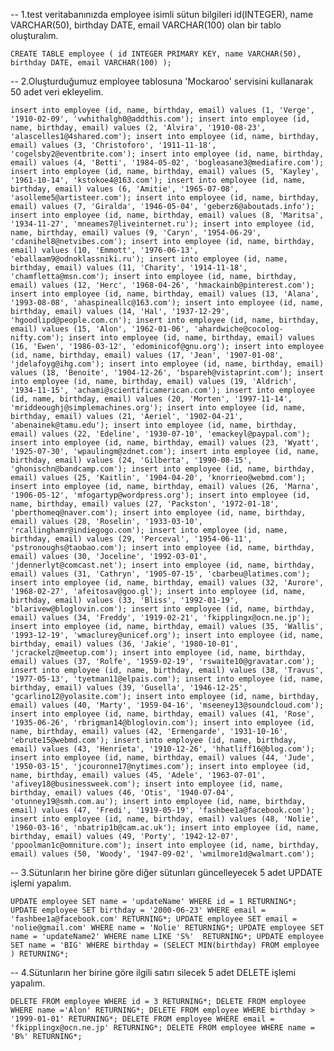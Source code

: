 -- 1.test veritabanınızda employee isimli sütun bilgileri id(INTEGER), name VARCHAR(50), birthday DATE, email VARCHAR(100) olan bir tablo oluşturalım.


`CREATE TABLE employee (
	id INTEGER PRIMARY KEY,
	name VARCHAR(50),
	birthday DATE,
	email VARCHAR(100)
);`



-- 2.Oluşturduğumuz employee tablosuna 'Mockaroo' servisini kullanarak 50 adet veri ekleyelim.


`
insert into employee (id, name, birthday, email) values (1, 'Verge', '1910-02-09', 'vwhithalgh0@addthis.com');
insert into employee (id, name, birthday, email) values (2, 'Alvira', '1910-08-23', 'alascelles1@4shared.com');
insert into employee (id, name, birthday, email) values (3, 'Christoforo', '1911-11-18', 'cogelsby2@eventbrite.com');
insert into employee (id, name, birthday, email) values (4, 'Betti', '1984-05-02', 'bogleasane3@mediafire.com');
insert into employee (id, name, birthday, email) values (5, 'Kayley', '1961-10-14', 'kstokoe4@163.com');
insert into employee (id, name, birthday, email) values (6, 'Amitie', '1965-07-08', 'asolleme5@artisteer.com');
insert into employee (id, name, birthday, email) values (7, 'Giralda', '1946-05-04', 'geberz6@aboutads.info');
insert into employee (id, name, birthday, email) values (8, 'Maritsa', '1934-11-27', 'mneames7@liveinternet.ru');
insert into employee (id, name, birthday, email) values (9, 'Caryn', '1954-06-29', 'cdanihel8@netvibes.com');
insert into employee (id, name, birthday, email) values (10, 'Emmott', '1976-06-13', 'eballaam9@odnoklassniki.ru');
insert into employee (id, name, birthday, email) values (11, 'Charity', '1914-11-18', 'chamfletta@msn.com');
insert into employee (id, name, birthday, email) values (12, 'Herc', '1968-04-26', 'hmackainb@pinterest.com');
insert into employee (id, name, birthday, email) values (13, 'Alana', '1993-08-08', 'ahaspineallc@163.com');
insert into employee (id, name, birthday, email) values (14, 'Hal', '1937-12-29', 'hgoodlipd@people.com.cn');
insert into employee (id, name, birthday, email) values (15, 'Alon', '1962-01-06', 'ahardwiche@cocolog-nifty.com');
insert into employee (id, name, birthday, email) values (16, 'Ewen', '1986-03-12', 'edominicof@gnu.org');
insert into employee (id, name, birthday, email) values (17, 'Jean', '1907-01-08', 'jdelafoyg@ihg.com');
insert into employee (id, name, birthday, email) values (18, 'Benoite', '1904-12-26', 'bspareh@vistaprint.com');
insert into employee (id, name, birthday, email) values (19, 'Aldrich', '1934-11-15', 'achami@scientificamerican.com');
insert into employee (id, name, birthday, email) values (20, 'Morten', '1997-11-14', 'mriddeoughj@simplemachines.org');
insert into employee (id, name, birthday, email) values (21, 'Aeriel', '1902-04-21', 'abenainek@tamu.edu');
insert into employee (id, name, birthday, email) values (22, 'Edeline', '1930-07-10', 'emackeyl@paypal.com');
insert into employee (id, name, birthday, email) values (23, 'Wyatt', '1925-07-30', 'wpaulingm@zdnet.com');
insert into employee (id, name, birthday, email) values (24, 'Gilberta', '1990-08-15', 'ghonischn@bandcamp.com');
insert into employee (id, name, birthday, email) values (25, 'Kaitlin', '1904-04-20', 'knorrieo@webmd.com');
insert into employee (id, name, birthday, email) values (26, 'Marna', '1906-05-12', 'mfogartyp@wordpress.org');
insert into employee (id, name, birthday, email) values (27, 'Packston', '1972-01-18', 'pberthomeq@naver.com');
insert into employee (id, name, birthday, email) values (28, 'Roselin', '1933-03-10', 'rcallinghamr@indiegogo.com');
insert into employee (id, name, birthday, email) values (29, 'Perceval', '1954-06-11', 'pstronoughs@taobao.com');
insert into employee (id, name, birthday, email) values (30, 'Joceline', '1992-03-01', 'jdennerlyt@comcast.net');
insert into employee (id, name, birthday, email) values (31, 'Cathryn', '1905-07-15', 'cbarbeu@latimes.com');
insert into employee (id, name, birthday, email) values (32, 'Aurore', '1968-02-27', 'afeitosav@goo.gl');
insert into employee (id, name, birthday, email) values (33, 'Bliss', '1992-01-19', 'blarivew@bloglovin.com');
insert into employee (id, name, birthday, email) values (34, 'Freddy', '1919-02-21', 'fkipplingx@ocn.ne.jp');
insert into employee (id, name, birthday, email) values (35, 'Wallis', '1993-12-19', 'wmaclurey@unicef.org');
insert into employee (id, name, birthday, email) values (36, 'Jakie', '1980-10-01', 'jcrackelz@meetup.com');
insert into employee (id, name, birthday, email) values (37, 'Rolfe', '1959-02-19', 'rswaite10@gravatar.com');
insert into employee (id, name, birthday, email) values (38, 'Travus', '1977-05-13', 'tyetman11@elpais.com');
insert into employee (id, name, birthday, email) values (39, 'Gusella', '1946-12-25', 'gcarlino12@yolasite.com');
insert into employee (id, name, birthday, email) values (40, 'Marty', '1959-04-16', 'mseeney13@soundcloud.com');
insert into employee (id, name, birthday, email) values (41, 'Rose', '1935-06-26', 'rbrigman14@bloglovin.com');
insert into employee (id, name, birthday, email) values (42, 'Ermengarde', '1931-10-16', 'ebrute15@webmd.com');
insert into employee (id, name, birthday, email) values (43, 'Henrieta', '1910-12-26', 'hhatliff16@blog.com');
insert into employee (id, name, birthday, email) values (44, 'Jude', '1950-03-15', 'jcouronne17@nytimes.com');
insert into employee (id, name, birthday, email) values (45, 'Adele', '1963-07-01', 'afivey18@businessweek.com');
insert into employee (id, name, birthday, email) values (46, 'Otis', '1940-07-04', 'otunney19@smh.com.au');
insert into employee (id, name, birthday, email) values (47, 'Fredi', '1919-05-19', 'fashbee1a@facebook.com');
insert into employee (id, name, birthday, email) values (48, 'Nolie', '1960-03-16', 'nbatrip1b@cam.ac.uk');
insert into employee (id, name, birthday, email) values (49, 'Porty', '1942-12-07', 'ppoolman1c@omniture.com');
insert into employee (id, name, birthday, email) values (50, 'Woody', '1947-09-02', 'wmilmore1d@walmart.com');
`


-- 3.Sütunların her birine göre diğer sütunları güncelleyecek 5 adet UPDATE işlemi yapalım.


`
UPDATE employee SET name = 'updateName' WHERE id = 1 RETURNING*;
UPDATE employee SET birthday = '2000-06-23' WHERE email = 'fashbee1a@facebook.com' RETURNING*;
UPDATE employee SET email = 'nolie@gmail.com' WHERE name = 'Nolie' RETURNING*;
UPDATE employee SET name = 'updateName2' WHERE name LIKE 'S%'  RETURNING*;
UPDATE employee SET name = 'BIG' WHERE birthday = (SELECT MIN(birthday) FROM employee  ) RETURNING*;
`

-- 4.Sütunların her birine göre ilgili satırı silecek 5 adet DELETE işlemi yapalım.


`
DELETE FROM employee WHERE id = 3 RETURNING*;
DELETE FROM employee WHERE name ='Alon' RETURNING*;
DELETE FROM employee WHERE birthday > '1999-01-01' RETURNING*;
DELETE FROM employee WHERE email = 'fkipplingx@ocn.ne.jp' RETURNING*;
DELETE FROM employee WHERE name = 'B%' RETURNING*;
`